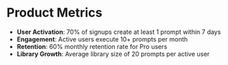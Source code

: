 # Product Metrics
- **User Activation**: 70% of signups create at least 1 prompt within 7 days
- **Engagement**: Active users execute 10+ prompts per month
- **Retention**: 60% monthly retention rate for Pro users
- **Library Growth**: Average library size of 20 prompts per active user
